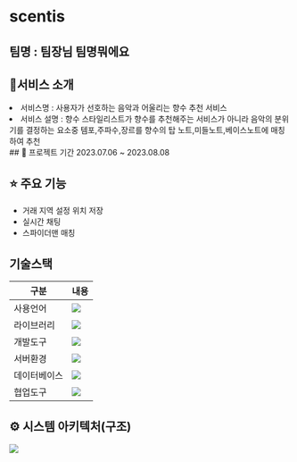 # scentis

## 팀명 : 팀장님 팀명뭐에요
## 👀서비스 소개
 <li>서비스명 : 사용자가 선호하는 음악과 어울리는 향수 추천 서비스</li>
 <li>서비스 설명 : 향수 스타일리스트가 향수를 추천해주는 서비스가 아니라 음악의 분위기를 결정하는 요소중 템포,주파수,장르를 향수의 탑 노트,미들노트,베이스노트에 매칭하여 추천</li>
## 📅 프로젝트 기간
2023.07.06 ~ 2023.08.08 

## ⭐ 주요 기능
- 거래 지역 설정 위치 저장
- 실시간 채팅
- 스파이더맨 매칭

##  기술스택
|구분|내용|
|------|---|
|사용언어|<img src="https://user-images.githubusercontent.com/130940590/241094900-462f9dd5-900c-4d75-829a-32d09b7b38d6.png"> |
|라이브러리|<img src="https://user-images.githubusercontent.com/130940590/241096022-42acfffa-c7f3-49b6-823e-12d56a93f0bd.png">  |
|개발도구|<img src="https://user-images.githubusercontent.com/130940590/241096754-4356e85e-0328-4b49-89c4-3c22d994655d.png"> |
|서버환경|<img src="https://user-images.githubusercontent.com/130940590/241096925-e6a06e97-d198-491c-9baa-948a5f8f7d03.png"> |
|데이터베이스|<img src="https://user-images.githubusercontent.com/130940590/241097085-b713c90a-fb9f-4186-86b6-cf123934f729.png"> |
|협업도구|<img src="https://user-images.githubusercontent.com/130940590/241097188-9c213634-a8c0-4658-98d3-211b2b48e5cd.png"> |

## ⚙ 시스템 아키텍처(구조)

<img src="https://user-images.githubusercontent.com/130714531/241093670-22572e27-0de3-4d83-a78f-7b6a54eeff38.png">

<br>
